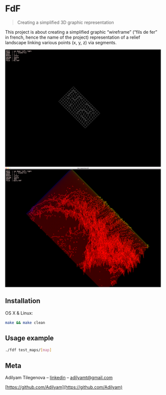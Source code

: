 # FdF
> Creating a simplified 3D graphic representation

This project is about creating a simplified graphic “wireframe” (“fils de fer” in french, hence the name of the project) representation of a relief landscape linking various points (x, y, z) via segments.

![](42.png)
![](mars.png)

## Installation

OS X & Linux:

```sh
make && make clean
```

## Usage example

```sh
./fdf test_maps/[map]
```

## Meta

Adilyam Tilegenova – [linkedin](https://www.linkedin.com/in/adilyam-tilegenova-5b3180148/) – adilyamt@gmail.com

[https://github.com/Adilyam](https://github.com/Adilyam)


